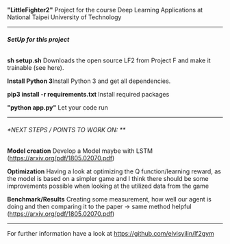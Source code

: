 **"LittleFighter2"**
Project for the course Deep Learning Applications at National Taipei University of Technology


------------------------------------------------------------------------------------------------------------------
###### **SetUp for this project**
**sh setup.sh** Downloads the open source LF2 from Project F and make it trainable (see here).


**Install Python 3**Install Python 3 and get all dependencies.

**pip3 install -r requirements.txt** Install required packages

**"python app.py"** Let your code run

------------------------------------------------------------------------------------------------------------------
###### *NEXT STEPS / POINTS TO WORK ON: **
**Model creation** Develop a Model maybe with LSTM (https://arxiv.org/pdf/1805.02070.pdf)

**Optimization** Having a look at optimizing the Q function/learning reward, as the model is based on a simpler game and I think there should be some improvements possible when looking at the utilized data from the game

**Benchmark/Results** Creating some measurement, how well our agent is doing and then comparing it to the paper -> same method helpful (https://arxiv.org/pdf/1805.02070.pdf)

------------------------------------------------------------------------------------------------------------------

For further information have a look at 
https://github.com/elvisyjlin/lf2gym
